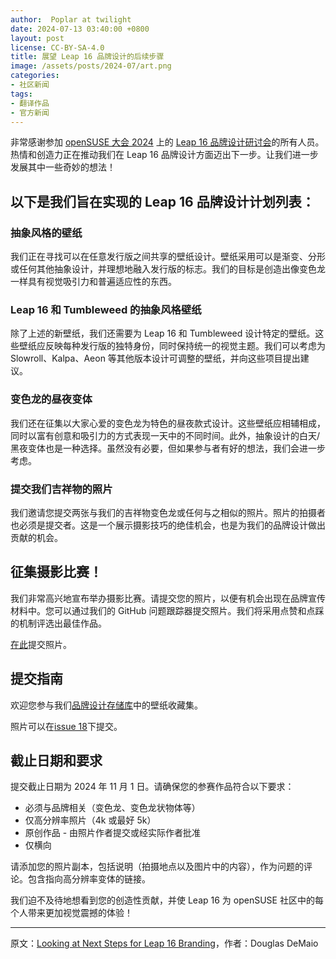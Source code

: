 ```yaml
---
author:  Poplar at twilight
date: 2024-07-13 03:40:00 +0800
layout: post
license: CC-BY-SA-4.0
title: 展望 Leap 16 品牌设计的后续步骤
image: /assets/posts/2024-07/art.png
categories:
- 社区新闻
tags:
- 翻译作品
- 官方新闻
---
```


非常感谢参加 [openSUSE 大会 2024] 上的 [Leap 16 品牌设计研讨会]的所有人员。热情和创造力正在推动我们在 Leap 16 品牌设计方面迈出下一步。让我们进一步发展其中一些奇妙的想法！

[Leap 16 品牌设计研讨会]: https://events.opensuse.org/conferences/oSC24/program/proposals/4635
[openSUSE 大会 2024]: https://www.youtube.com/playlist?list=PL_AMhvchzBadtOw4K3kWfWhidyhXPnW9P

## 以下是我们旨在实现的 Leap 16 品牌设计计划列表：

### 抽象风格的壁纸

我们正在寻找可以在任意发行版之间共享的壁纸设计。壁纸采用可以是渐变、分形或任何其他抽象设计，并理想地融入发行版的标志。我们的目标是创造出像变色龙一样具有视觉吸引力和普遍适应性的东西。

### Leap 16 和 Tumbleweed 的抽象风格壁纸

除了上述的新壁纸，我们还需要为 Leap 16 和 Tumbleweed 设计特定的壁纸。这些壁纸应反映每种发行版的独特身份，同时保持统一的视觉主题。我们可以考虑为 Slowroll、Kalpa、Aeon 等其他版本设计可调整的壁纸，并向这些项目提出建议。

### 变色龙的昼夜变体

我们还在征集以大家心爱的变色龙为特色的昼夜款式设计。这些壁纸应相辅相成，同时以富有创意和吸引力的方式表现一天中的不同时间。此外，抽象设计的白天/黑夜变体也是一种选择。虽然没有必要，但如果参与者有好的想法，我们会进一步考虑。

### 提交我们吉祥物的照片

我们邀请您提交两张与我们的吉祥物变色龙或任何与之相似的照片。照片的拍摄者也必须是提交者。这是一个展示摄影技巧的绝佳机会，也是为我们的品牌设计做出贡献的机会。

## 征集摄影比赛！

我们非常高兴地宣布举办摄影比赛。请提交您的照片，以便有机会出现在品牌宣传材料中。您可以通过我们的 GitHub 问题跟踪器提交照片。我们将采用点赞和点踩的机制评选出最佳作品。

[在此]提交照片。

[在此]: https://github.com/openSUSE/wallpapers/issues/18

## 提交指南

欢迎您参与我们[品牌设计存储库]中的壁纸收藏集。

[品牌设计存储库]: https://github.com/openSUSE/branding/issues

照片可以在[issue 18]下提交。

[issue 18]: https://github.com/openSUSE/wallpapers/issues/18

## 截止日期和要求

提交截止日期为 2024 年 11 月 1 日。请确保您的参赛作品符合以下要求：

- 必须与品牌相关（变色龙、变色龙状物体等）
- 仅高分辨率照片（4k 或最好 5k）
- 原创作品 - 由照片作者提交或经实际作者批准
- 仅横向

请添加您的照片副本，包括说明（拍摄地点以及图片中的内容），作为问题的评论。包含指向高分辨率变体的链接。

我们迫不及待地想看到您的创造性贡献，并使 Leap 16 为 openSUSE 社区中的每个人带来更加视觉震撼的体验！

----

原文：[Looking at Next Steps for Leap 16 Branding](https://news.opensuse.org/2024/07/09/looking-at-next-steps-for-leap-branding/)，作者：Douglas DeMaio